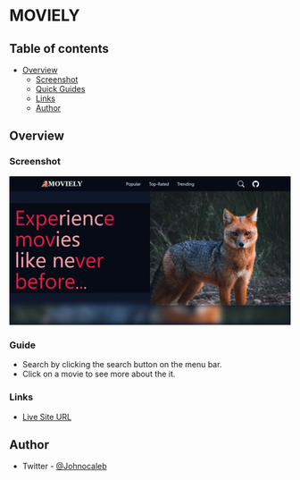 # MOVIELY 

## Table of contents

- [Overview](#overview)
  - [Screenshot](#screenshot)
  - [Quick Guides](#Guide)
  - [Links](#links)
  - [Author](#author)

## Overview

### Screenshot

![Preview Image](/image/screenshot.png)

### Guide

- Search by clicking the search button on the menu bar.
- Click on a movie to see more about the it.

### Links

- [Live Site URL](https://moviely.netlify.app/)

## Author

- Twitter - [@Johnocaleb](https://www.twitter.com/Johnocaleb)
